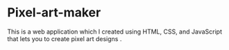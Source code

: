 # Pixel-art-maker
This is a web application which I created using HTML, CSS, and JavaScript that lets you to create pixel art designs .
